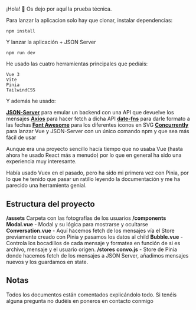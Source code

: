# 
¡Hola! 🖖
Os dejo por aquí la prueba técnica. 

Para lanzar la aplicacion solo hay que clonar, instalar dependencias:
```
npm install
```
Y lanzar la aplicación + JSON Server
```
npm run dev
```
He usado las cuatro herramientas principales que pedíais:
```
Vue 3
Vite
Pinia
TailwindCSS
```

Y además he usado:

**[JSON-Server](https://www.npmjs.com/package/json-server)** para emular un backend con una API que devuelve los mensajes
**[Axios](https://www.npmjs.com/package/axios)** para hacer fetch a dicha API
**[date-fns](https://www.npmjs.com/package/date-fns)** para darle formato a las fechas
**[Font Awesome](https://www.npmjs.com/package/@fortawesome/fontawesome-svg-core)** para los diferentes iconos en SVG
**[Concurrently](https://www.npmjs.com/package/concurrently)** para lanzar Vue y JSON-Server con un único comando npm y que sea más fácil de usar

Aunque era una proyecto sencillo hacía tiempo que no usaba Vue (hasta ahora he usado React más a menudo) por lo que en general ha sido una experiencia muy interesante.

Había usado Vuex en el pasado, pero ha sido mi primera vez con Pinia, por lo que he tenido que pasar un ratillo leyendo la documentación y me ha parecido una herramienta genial.

## Estructura del proyecto
**/assets**
Carpeta con las fotografías de los usuarios
**/components**
**Modal.vue** - Modal y su lógica para mostrarse y ocultarse
**Conversation.vue** - Aquí hacemos fetch de los mensajes vía el Store previamente creado con Pinia y pasamos los datos al child
**Bubble.vue** - Controla los bocadillos de cada mensaje y formatea en función de si es archivo, mensaje y el usuario origen.
**/stores**
**convo.js** - Store de Pinia donde hacemos fetch de los mensajes a JSON Server, añadimos mensajes nuevos y los guardamos en state.

## Notas
Todos los documentos están comentados explicándolo todo. Si tenéis alguna pregunta no dudéis en poneros en contacto conmigo


